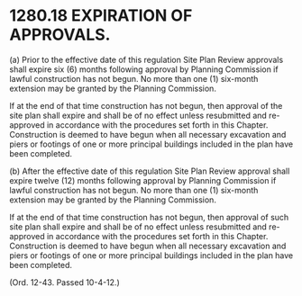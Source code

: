 1280.18 EXPIRATION OF APPROVALS.
================================

​(a) Prior to the effective date of this regulation Site Plan Review
approvals shall expire six (6) months following approval by Planning
Commission if lawful construction has not begun. No more than one (1)
six-month extension may be granted by the Planning Commission.

If at the end of that time construction has not begun, then approval of
the site plan shall expire and shall be of no effect unless resubmitted
and re-approved in accordance with the procedures set forth in this
Chapter. Construction is deemed to have begun when all necessary
excavation and piers or footings of one or more principal buildings
included in the plan have been completed.

​(b) After the effective date of this regulation Site Plan Review
approval shall expire twelve (12) months following approval by Planning
Commission if lawful construction has not begun. No more than one (1)
six-month extension may be granted by the Planning Commission.

If at the end of that time construction has not begun, then approval of
such site plan shall expire and shall be of no effect unless resubmitted
and re-approved in accordance with the procedures set forth in this
Chapter. Construction is deemed to have begun when all necessary
excavation and piers or footings of one or more principal buildings
included in the plan have been completed.

(Ord. 12-43. Passed 10-4-12.)
